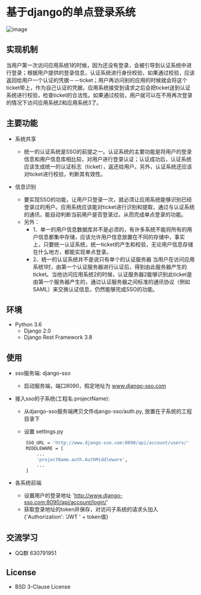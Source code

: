 
# 基于django的单点登录系统

![image](https://github.com/myide/django-sso/blob/master/media/imgs/ssostruct.jpg)

## 实现机制
  当用户第一次访问应用系统1的时候，因为还没有登录，会被引导到认证系统中进行登录；根据用户提供的登录信息，认证系统进行身份校验，如果通过校验，应该返回给用户一个认证的凭据－－ticket；用户再访问别的应用的时候就会将这个ticket带上，作为自己认证的凭据，应用系统接受到请求之后会把ticket送到认证系统进行校验，检查ticket的合法性。如果通过校验，用户就可以在不用再次登录的情况下访问应用系统2和应用系统3了。


## 主要功能
- 系统共享
    - 统一的认证系统是SSO的前提之一。认证系统的主要功能是将用户的登录信息和用户信息库相比较，对用户进行登录认证；认证成功后，认证系统应该生成统一的认证标志（ticket），返还给用户。另外，认证系统还应该对ticket进行校验，判断其有效性。

- 信息识别
    - 要实现SSO的功能，让用户只登录一次，就必须让应用系统能够识别已经登录过的用户。应用系统应该能对ticket进行识别和提取，通过与认证系统的通讯，能自动判断当前用户是否登录过，从而完成单点登录的功能。
    - 另外：
        - 1、单一的用户信息数据库并不是必须的，有许多系统不能将所有的用户信息都集中存储，应该允许用户信息放置在不同的存储中，事实上，只要统一认证系统，统一ticket的产生和校验，无论用户信息存储在什么地方，都能实现单点登录。
        - 2、统一的认证系统并不是说只有单个的认证服务器
当用户在访问应用系统1时，由第一个认证服务器进行认证后，得到由此服务器产生的ticket。当他访问应用系统2的时候，认证服务器2能够识别此ticket是由第一个服务器产生的，通过认证服务器之间标准的通讯协议（例如SAML）来交换认证信息，仍然能够完成SSO的功能。


## 环境

- Python 3.6
    - Django 2.0
    - Django Rest Framework 3.8

## 使用

- sso服务端: django-sso
    - 启动服务端，端口8090，假定地址为 www.django-sso.com

- 接入sso的子系统(工程名:projectName):
    - 从django-sso服务端拷贝文件django-sso/auth.py, 放置在子系统的工程目录下

    - 设置 settings.py
    ```bash
        SSO_URL = 'http://www.django-sso.com:8090/api/account/users/'
        MIDDLEWARE = [
            ...
            'projectName.auth.AuthMiddleware',
            ...
        ]
    ```

- 各系统前端
    - 设置用户的登录地址 'http://www.django-sso.com:8090/api/account/login/'
    - 获取登录地址的token并保存，对访问子系统的请求头加入 {'Authorization': 'JWT ' + token值}

## 交流学习
- QQ群 630791951

## License

- BSD 3-Clause License

